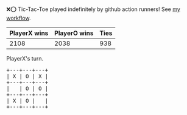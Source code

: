 :x::o: Tic-Tac-Toe played indefinitely by github action runners! See [my workflow](.github/workflows/play.yaml).

|PlayerX wins|PlayerO wins|Ties|
|-|-|-|
|2108|2038|938|

PlayerX's turn.

<pre>
+---+---+---+
| X | O | X |
+---+---+---+
|   | O | O |
+---+---+---+
| X | O |   |
+---+---+---+
</pre>